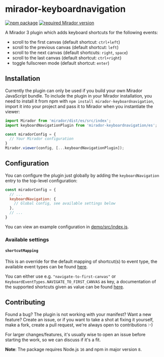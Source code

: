 # mirador-keyboardnavigation

[![npm package][npm-badge]][npm]
[![required Mirador version][mirador-badge]][mirador]

A Mirador 3 plugin which adds keyboard shortcuts for the following events:

- scroll to the first canvas (default shortcut: `ctrl+left`)
- scroll to the previous canvas (default shortcut: `left`)
- scroll to the next canvas (default shortcuts: `right`, `space`)
- scroll to the last canvas (default shortcut: `ctrl+right`)
- toggle fullscreen mode (default shortcut: `enter`)

## Installation

Currently the plugin can only be used if you build your own Mirador JavaScript bundle.
To include the plugin in your Mirador installation, you need to install it
from npm with `npm install mirador-keyboardnavigation`, import it into your project
and pass it to Mirador when you instantiate the viewer:

```javascript
import Mirador from 'mirador/dist/es/src/index';
import keyboardNavigationPlugin from 'mirador-keyboardnavigation/es';

const miradorConfig = {
  // Your Mirador configuration
}
Mirador.viewer(config, [...keyboardNavigationPlugin]);
```

## Configuration

You can configure the plugin just globally by adding the `keyboardNavigation` entry to
the top-level configuration:

```javascript
const miradorConfig = {
  // ...
  keyboardNavigation: {
    // Global config, see available settings below
  },
  // ...
}
```

You can view an example configuration in [demo/src/index.js][demo-cfg].

### Available settings

#### `shortcutMapping`

This is an override for the default mapping of shortcut(s) to event type,
the available event types can be found [here](event-types).

You can either use e.g. `"navigate-to-first-canvas"` or `KeyboardEventTypes.NAVIGATE_TO_FIRST_CANVAS` as key,
a documentation of the supported shortcuts given as value can be found [here](hotkeys-js).

## Contributing

Found a bug? The plugin is not working with your manifest? Want a new
feature? Create an issue, or if you want to take a shot at fixing it
yourself, make a fork, create a pull request, we're always open to
contributions :-)

For larger changes/features, it's usually wise to open an issue before
starting the work, so we can discuss if it's a fit.

**Note**: The package requires Node.js `16` and npm in major version `8`.

[demo-cfg]: https://github.com/dbmdz/mirador-keyboardnavigation/blob/main/demo/src/index.js#L5-L40
[event-types]: https://github.com/dbmdz/mirador-keyboardnavigation/blob/main/src/state/events.js#L5-L9
[hotkeys-js]: https://wangchujiang.com/hotkeys/#defining-shortcuts
[mirador]: https://github.com/ProjectMirador/mirador/releases/tag/v3.3.0
[mirador-badge]: https://img.shields.io/badge/Mirador-%E2%89%A53.3.0-blueviolet
[npm]: https://www.npmjs.org/package/mirador-keyboardnavigation
[npm-badge]: https://img.shields.io/npm/v/mirador-keyboardnavigation.png?style=flat-square
